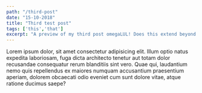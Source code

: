 ```yaml
---
path: "/third-post"
date: "15-10-2018"
title: "Third test post"
tags: ['this','that']
excerpt: "A preview of my third post omegaLUL! Does this extend beyond measure?"
---
```



Lorem ipsum dolor, sit amet consectetur adipisicing elit. Illum optio natus expedita laboriosam, fuga dicta architecto tenetur aut totam dolor recusandae consequatur rerum blanditiis sint vero. Quae qui, laudantium nemo quis repellendus ex maiores numquam accusantium praesentium aperiam, dolorem obcaecati odio eveniet cum sunt dolore vitae, atque ratione ducimus saepe?
